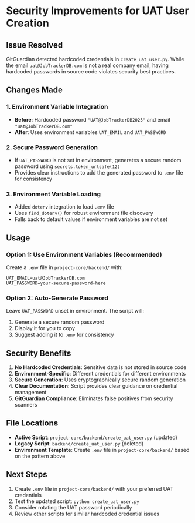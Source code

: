 # Security Improvements for UAT User Creation

## Issue Resolved
GitGuardian detected hardcoded credentials in `create_uat_user.py`. While the email `uat@JobTrackerDB.com` is not a real company email, having hardcoded passwords in source code violates security best practices.

## Changes Made

### 1. Environment Variable Integration
- **Before**: Hardcoded password `"UAT@JobTrackerDB2025"` and email `"uat@JobTrackerDB.com"`
- **After**: Uses environment variables `UAT_EMAIL` and `UAT_PASSWORD`

### 2. Secure Password Generation
- If `UAT_PASSWORD` is not set in environment, generates a secure random password using `secrets.token_urlsafe(12)`
- Provides clear instructions to add the generated password to `.env` file for consistency

### 3. Environment Variable Loading
- Added `dotenv` integration to load `.env` file
- Uses `find_dotenv()` for robust environment file discovery
- Falls back to default values if environment variables are not set

## Usage

### Option 1: Use Environment Variables (Recommended)
Create a `.env` file in `project-core/backend/` with:
```
UAT_EMAIL=uat@JobTrackerDB.com
UAT_PASSWORD=your-secure-password-here
```

### Option 2: Auto-Generate Password
Leave `UAT_PASSWORD` unset in environment. The script will:
1. Generate a secure random password
2. Display it for you to copy
3. Suggest adding it to `.env` for consistency

## Security Benefits

1. **No Hardcoded Credentials**: Sensitive data is not stored in source code
2. **Environment-Specific**: Different credentials for different environments
3. **Secure Generation**: Uses cryptographically secure random generation
4. **Clear Documentation**: Script provides clear guidance on credential management
5. **GitGuardian Compliance**: Eliminates false positives from security scanners

## File Locations

- **Active Script**: `project-core/backend/create_uat_user.py` (updated)
- **Legacy Script**: `backend/create_uat_user.py` (deleted)
- **Environment Template**: Create `.env` file in `project-core/backend/` based on the pattern above

## Next Steps

1. Create `.env` file in `project-core/backend/` with your preferred UAT credentials
2. Test the updated script: `python create_uat_user.py`
3. Consider rotating the UAT password periodically
4. Review other scripts for similar hardcoded credential issues
